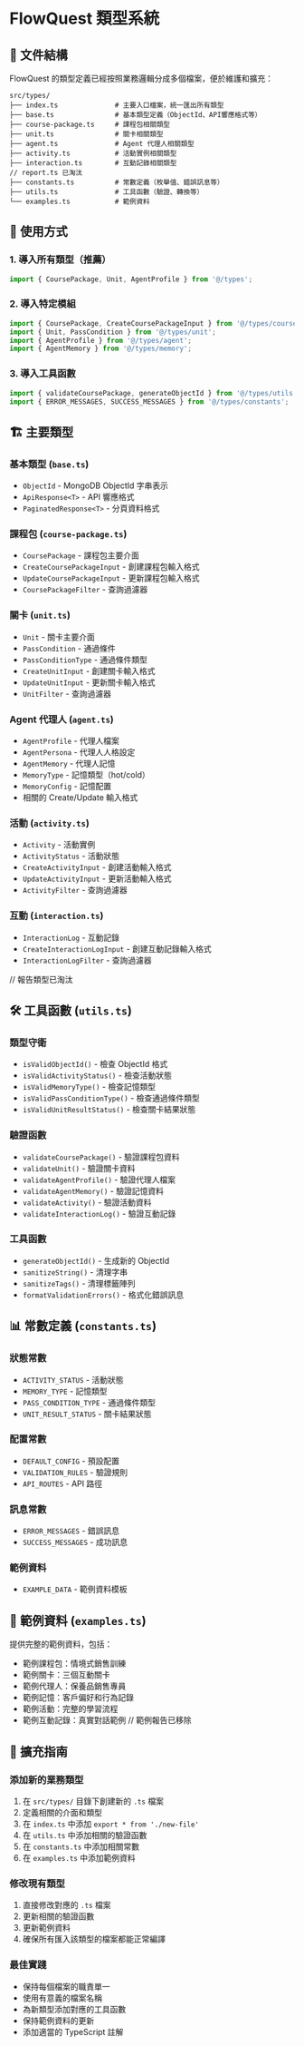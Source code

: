 # FlowQuest 類型系統

## 📁 文件結構

FlowQuest 的類型定義已經按照業務邏輯分成多個檔案，便於維護和擴充：

```
src/types/
├── index.ts              # 主要入口檔案，統一匯出所有類型
├── base.ts               # 基本類型定義（ObjectId、API響應格式等）
├── course-package.ts     # 課程包相關類型
├── unit.ts               # 關卡相關類型
├── agent.ts              # Agent 代理人相關類型
├── activity.ts           # 活動實例相關類型
├── interaction.ts        # 互動記錄相關類型
// report.ts 已淘汰
├── constants.ts          # 常數定義（枚舉值、錯誤訊息等）
├── utils.ts              # 工具函數（驗證、轉換等）
└── examples.ts           # 範例資料
```

## 🎯 使用方式

### 1. 導入所有類型（推薦）
```typescript
import { CoursePackage, Unit, AgentProfile } from '@/types';
```

### 2. 導入特定模組
```typescript
import { CoursePackage, CreateCoursePackageInput } from '@/types/course-package';
import { Unit, PassCondition } from '@/types/unit';
import { AgentProfile } from '@/types/agent';
import { AgentMemory } from '@/types/memory';
```

### 3. 導入工具函數
```typescript
import { validateCoursePackage, generateObjectId } from '@/types/utils';
import { ERROR_MESSAGES, SUCCESS_MESSAGES } from '@/types/constants';
```

## 🏗️ 主要類型

### 基本類型 (`base.ts`)
- `ObjectId` - MongoDB ObjectId 字串表示
- `ApiResponse<T>` - API 響應格式
- `PaginatedResponse<T>` - 分頁資料格式

### 課程包 (`course-package.ts`)
- `CoursePackage` - 課程包主要介面
- `CreateCoursePackageInput` - 創建課程包輸入格式
- `UpdateCoursePackageInput` - 更新課程包輸入格式
- `CoursePackageFilter` - 查詢過濾器

### 關卡 (`unit.ts`)
- `Unit` - 關卡主要介面
- `PassCondition` - 通過條件
- `PassConditionType` - 通過條件類型
- `CreateUnitInput` - 創建關卡輸入格式
- `UpdateUnitInput` - 更新關卡輸入格式
- `UnitFilter` - 查詢過濾器

### Agent 代理人 (`agent.ts`)
- `AgentProfile` - 代理人檔案
- `AgentPersona` - 代理人人格設定
- `AgentMemory` - 代理人記憶
- `MemoryType` - 記憶類型（hot/cold）
- `MemoryConfig` - 記憶配置
- 相關的 Create/Update 輸入格式

### 活動 (`activity.ts`)
- `Activity` - 活動實例
- `ActivityStatus` - 活動狀態
- `CreateActivityInput` - 創建活動輸入格式
- `UpdateActivityInput` - 更新活動輸入格式
- `ActivityFilter` - 查詢過濾器

### 互動 (`interaction.ts`)
- `InteractionLog` - 互動記錄
- `CreateInteractionLogInput` - 創建互動記錄輸入格式
- `InteractionLogFilter` - 查詢過濾器

// 報告類型已淘汰

## 🛠️ 工具函數 (`utils.ts`)

### 類型守衛
- `isValidObjectId()` - 檢查 ObjectId 格式
- `isValidActivityStatus()` - 檢查活動狀態
- `isValidMemoryType()` - 檢查記憶類型
- `isValidPassConditionType()` - 檢查通過條件類型
- `isValidUnitResultStatus()` - 檢查關卡結果狀態

### 驗證函數
- `validateCoursePackage()` - 驗證課程包資料
- `validateUnit()` - 驗證關卡資料
- `validateAgentProfile()` - 驗證代理人檔案
- `validateAgentMemory()` - 驗證記憶資料
- `validateActivity()` - 驗證活動資料
- `validateInteractionLog()` - 驗證互動記錄

### 工具函數
- `generateObjectId()` - 生成新的 ObjectId
- `sanitizeString()` - 清理字串
- `sanitizeTags()` - 清理標籤陣列
- `formatValidationErrors()` - 格式化錯誤訊息

## 📊 常數定義 (`constants.ts`)

### 狀態常數
- `ACTIVITY_STATUS` - 活動狀態
- `MEMORY_TYPE` - 記憶類型
- `PASS_CONDITION_TYPE` - 通過條件類型
- `UNIT_RESULT_STATUS` - 關卡結果狀態

### 配置常數
- `DEFAULT_CONFIG` - 預設配置
- `VALIDATION_RULES` - 驗證規則
- `API_ROUTES` - API 路徑

### 訊息常數
- `ERROR_MESSAGES` - 錯誤訊息
- `SUCCESS_MESSAGES` - 成功訊息

### 範例資料
- `EXAMPLE_DATA` - 範例資料模板

## 📝 範例資料 (`examples.ts`)

提供完整的範例資料，包括：
- 範例課程包：情境式銷售訓練
- 範例關卡：三個互動關卡
- 範例代理人：保養品銷售專員
- 範例記憶：客戶偏好和行為記錄
- 範例活動：完整的學習流程
- 範例互動記錄：真實對話範例
// 範例報告已移除

## 🚀 擴充指南

### 添加新的業務類型
1. 在 `src/types/` 目錄下創建新的 `.ts` 檔案
2. 定義相關的介面和類型
3. 在 `index.ts` 中添加 `export * from './new-file'`
4. 在 `utils.ts` 中添加相關的驗證函數
5. 在 `constants.ts` 中添加相關常數
6. 在 `examples.ts` 中添加範例資料

### 修改現有類型
1. 直接修改對應的 `.ts` 檔案
2. 更新相關的驗證函數
3. 更新範例資料
4. 確保所有匯入該類型的檔案都能正常編譯

### 最佳實踐
- 保持每個檔案的職責單一
- 使用有意義的檔案名稱
- 為新類型添加對應的工具函數
- 保持範例資料的更新
- 添加適當的 TypeScript 註解
